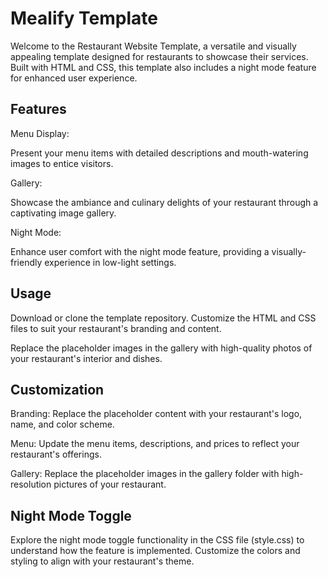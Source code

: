
# Mealify Template
Welcome to the Restaurant Website Template, a versatile and visually appealing template designed for restaurants to showcase their services. Built with HTML and CSS, this template also includes a night mode feature for enhanced user experience.

## Features

Menu Display:

Present your menu items with detailed descriptions and mouth-watering images to entice visitors.

Gallery:

Showcase the ambiance and culinary delights of your restaurant through a captivating image gallery.

Night Mode:

Enhance user comfort with the night mode feature, providing a visually-friendly experience in low-light settings.


## Usage

Download or clone the template repository.
Customize the HTML and CSS files to suit your restaurant's branding and content.

Replace the placeholder images in the gallery with high-quality photos of your restaurant's interior and dishes.

## Customization
Branding: Replace the placeholder content with your restaurant's logo, name, and color scheme.

Menu: Update the menu items, descriptions, and prices to reflect your restaurant's offerings.

Gallery: Replace the placeholder images in the gallery folder with high-resolution pictures of your restaurant.

## Night Mode Toggle
Explore the night mode toggle functionality in the CSS file (style.css) to understand how the feature is implemented. Customize the colors and styling to align with your restaurant's theme.